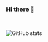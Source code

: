 ### Hi there 👋

<br />

![GitHub stats](https://github-readme-stats.vercel.app/api?username=snowfrs&show_icons=true&theme=gruvbox)
